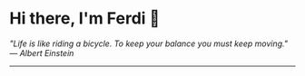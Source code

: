 <h1>Hi there, I'm Ferdi 👋</h1>

<p><em>
  "Life is like riding a bicycle. To keep your balance you must keep moving." — Albert Einstein
</em></p>

---
